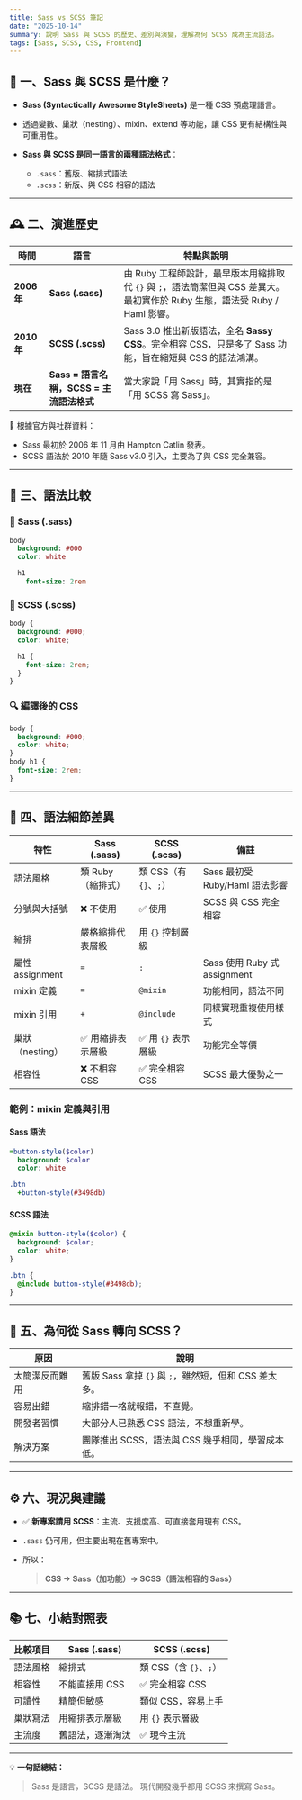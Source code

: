```yaml
---
title: Sass vs SCSS 筆記
date: "2025-10-14"
summary: 說明 Sass 與 SCSS 的歷史、差別與演變，理解為何 SCSS 成為主流語法。
tags: [Sass, SCSS, CSS, Frontend]
---
```


## 🧩 一、Sass 與 SCSS 是什麼？

- **Sass (Syntactically Awesome StyleSheets)** 是一種 CSS 預處理語言。
- 透過變數、巢狀（nesting）、mixin、extend 等功能，讓 CSS 更有結構性與可重用性。
- **Sass 與 SCSS 是同一語言的兩種語法格式**：

  - `.sass`：舊版、縮排式語法
  - `.scss`：新版、與 CSS 相容的語法

---

## 🕰️ 二、演進歷史

| 時間        | 語言                                     | 特點與說明                                                                                                                   |
| ----------- | ---------------------------------------- | ---------------------------------------------------------------------------------------------------------------------------- |
| **2006 年** | **Sass (.sass)**                         | 由 Ruby 工程師設計，最早版本用縮排取代 `{}` 與 `;`，語法簡潔但與 CSS 差異大。最初實作於 Ruby 生態，語法受 Ruby / Haml 影響。 |
| **2010 年** | **SCSS (.scss)**                         | Sass 3.0 推出新版語法，全名 **Sassy CSS**。完全相容 CSS，只是多了 Sass 功能，旨在縮短與 CSS 的語法鴻溝。                     |
| **現在**    | **Sass = 語言名稱，SCSS = 主流語法格式** | 當大家說「用 Sass」時，其實指的是「用 SCSS 寫 Sass」。                                                                       |

📖 根據官方與社群資料：

- Sass 最初於 2006 年 11 月由 Hampton Catlin 發表。
- SCSS 語法於 2010 年隨 Sass v3.0 引入，主要為了與 CSS 完全兼容。

---

## 🧱 三、語法比較

### 🔹 Sass (.sass)

```sass
body
  background: #000
  color: white

  h1
    font-size: 2rem
```

### 🔹 SCSS (.scss)

```scss
body {
  background: #000;
  color: white;

  h1 {
    font-size: 2rem;
  }
}
```

### 🔍 編譯後的 CSS

```css
body {
  background: #000;
  color: white;
}
body h1 {
  font-size: 2rem;
}
```

---

## 🧠 四、語法細節差異

| 特性            | **Sass (.sass)**  | **SCSS (.scss)**       | 備註                           |
| --------------- | ----------------- | ---------------------- | ------------------------------ |
| 語法風格        | 類 Ruby（縮排式） | 類 CSS（有 `{}`、`;`） | Sass 最初受 Ruby/Haml 語法影響 |
| 分號與大括號    | ❌ 不使用         | ✅ 使用                | SCSS 與 CSS 完全相容           |
| 縮排            | 嚴格縮排代表層級  | 用 `{}` 控制層級       |                                |
| 屬性 assignment | `=`               | `:`                    | Sass 使用 Ruby 式 assignment   |
| mixin 定義      | `=`               | `@mixin`               | 功能相同，語法不同             |
| mixin 引用      | `+`               | `@include`             | 同樣實現重複使用樣式           |
| 巢狀（nesting） | ✅ 用縮排表示層級 | ✅ 用 `{}` 表示層級    | 功能完全等價                   |
| 相容性          | ❌ 不相容 CSS     | ✅ 完全相容 CSS        | SCSS 最大優勢之一              |

### 範例：mixin 定義與引用

#### Sass 語法

```sass
=button-style($color)
  background: $color
  color: white

.btn
  +button-style(#3498db)
```

#### SCSS 語法

```scss
@mixin button-style($color) {
  background: $color;
  color: white;
}

.btn {
  @include button-style(#3498db);
}
```

---

## 🧠 五、為何從 Sass 轉向 SCSS？

| 原因           | 說明                                                  |
| -------------- | ----------------------------------------------------- |
| 太簡潔反而難用 | 舊版 Sass 拿掉 `{}` 與 `;`，雖然短，但和 CSS 差太多。 |
| 容易出錯       | 縮排錯一格就報錯，不直覺。                            |
| 開發者習慣     | 大部分人已熟悉 CSS 語法，不想重新學。                 |
| 解決方案       | 團隊推出 SCSS，語法與 CSS 幾乎相同，學習成本低。      |

---

## ⚙️ 六、現況與建議

- ✅ **新專案請用 SCSS**：主流、支援度高、可直接套用現有 CSS。
- `.sass` 仍可用，但主要出現在舊專案中。
- 所以：

  > **CSS → Sass（加功能）→ SCSS（語法相容的 Sass）**

---

## 📚 七、小結對照表

| 比較項目 | Sass (.sass)     | SCSS (.scss)           |
| -------- | ---------------- | ---------------------- |
| 語法風格 | 縮排式           | 類 CSS（含 `{}`、`;`） |
| 相容性   | 不能直接用 CSS   | ✅ 完全相容 CSS        |
| 可讀性   | 精簡但敏感       | 類似 CSS，容易上手     |
| 巢狀寫法 | 用縮排表示層級   | 用 `{}` 表示層級       |
| 主流度   | 舊語法，逐漸淘汰 | ✅ 現今主流            |

---

💡 **一句話總結：**

> Sass 是語言，SCSS 是語法。
> 現代開發幾乎都用 SCSS 來撰寫 Sass。
